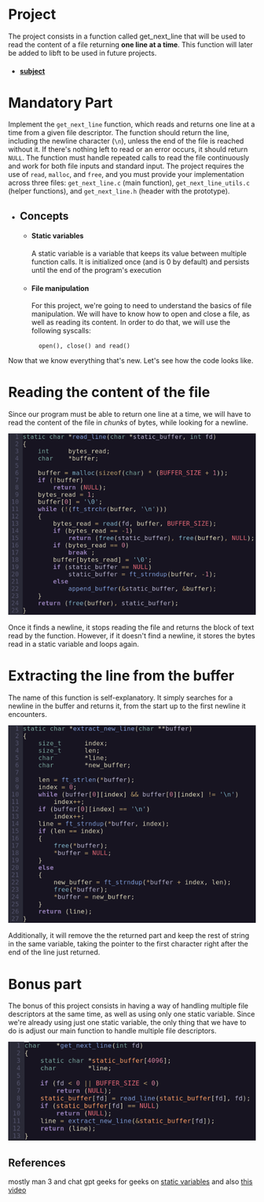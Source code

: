 # Project

The project consists in a function called get_next_line that will be used to read the content of a file returning **one line at a time**. This function will later be added to libft to be used in future projects.

- #### [subject](https://cdn.intra.42.fr/pdf/pdf/146982/en.subject.pdf)

# Mandatory Part

Implement the ``get_next_line`` function, which reads and returns one line at a time from a given file descriptor. The function should return the line, including the newline character (`\n`), unless the end of the file is reached without it. If there's nothing left to read or an error occurs, it should return `NULL`. The function must handle repeated calls to read the file continuously and work for both file inputs and standard input. The project requires the use of ``read``, ``malloc``, and ``free``, and you must provide your implementation across three files: ``get_next_line.c`` (main function), ``get_next_line_utils.c`` (helper functions), and ``get_next_line.h`` (header with the prototype).


- ## Concepts
	- #### Static variables
		A static variable is a variable that keeps its value between multiple function calls. It is initialized once (and is 0 by default) and persists until the end of the program's execution
	- #### File manipulation
		For this project, we're going to need to understand the basics of file manipulation. We will have to know how to open and close a file, as well as reading its content. In order to do that, we will use the following syscalls:
		
			open(), close() and read()


Now that we know everything that's new. Let's see how the code looks like.


# Reading the content of the file

Since our program must be able to return one line at a time, we will have to read the content of the file in *chunks* of bytes, while looking for a newline.

![example 1](steps/1.png)

Once it finds a newline, it stops reading the file and returns the block of text read by the function. However, if it doesn't find a newline, it stores the bytes read in a static variable and loops again.


# Extracting the line from the buffer

The name of this function is self-explanatory. It simply searches for a newline in the buffer and returns it, from the start up to the first newline it encounters.

![example 2](steps/2.png)

Additionally, it will remove the the returned part and keep the rest of string in the same variable, taking the pointer to the first character right after the end of the line just returned.


# Bonus part

The bonus of this project consists in having a way of handling multiple file descriptors at the same time, as well as using only one static variable. Since we're already using just one static variable, the only thing that we have to do is adjust our main function to handle multiple file descriptors.

![example 3](steps/3.png)

## References
mostly man 3 and chat gpt
geeks for geeks on [static variables](https://www.geeksforgeeks.org/static-variables-in-c/)
and also [this video](https://www.youtube.com/watch?v=8E9siq7apUU)
